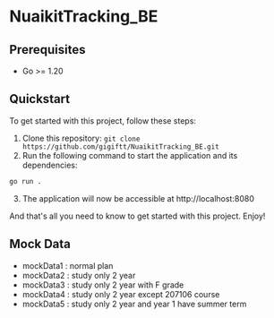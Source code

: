 # NuaikitTracking_BE

## Prerequisites
- Go >= 1.20

## Quickstart
To get started with this project, follow these steps:

1. Clone this repository: `git clone https://github.com/gigiftt/NuaikitTracking_BE.git`
2. Run the following command to start the application and its dependencies:
```zsh
go run .
```
3. The application will now be accessible at http://localhost:8080

And that's all you need to know to get started with this project. Enjoy!

## Mock Data
- mockData1 : normal plan
- mockData2 : study only 2 year
- mockData3 : study only 2 year with F grade
- mockData4 : study only 2 year except 207106 course
- mockData5 : study only 2 year and year 1 have summer term
